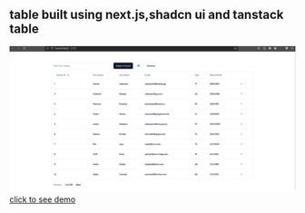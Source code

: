 ## table built using next.js,shadcn ui and tanstack table
![banner](https://github.com/pavanKumarKR2000/tanstack-table/blob/main/tanstack-table.png?raw=true)
<a href="https://tanstack-table-tau.vercel.app/">click to see demo</a>
